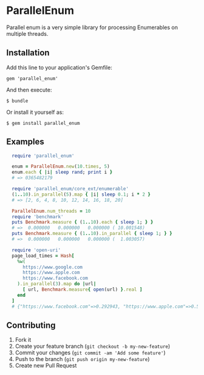 # ParallelEnum

Parallel enum is a very simple library for processing Enumerables on multiple threads.

## Installation

Add this line to your application's Gemfile:

    gem 'parallel_enum'

And then execute:

    $ bundle

Or install it yourself as:

    $ gem install parallel_enum

## Examples

```ruby
  require 'parallel_enum'

  enum = ParallelEnum.new(10.times, 5)
  enum.each { |i| sleep rand; print i }
  # => 0365482179

  require 'parallel_enum/core_ext/enumerable'
  (1..10).in_parallel(5).map { |i| sleep 0.1; i * 2 }
  # => [2, 6, 4, 8, 10, 12, 14, 16, 18, 20]

  ParallelEnum.num_threads = 10
  require 'benchmark'
  puts Benchmark.measure { (1..10).each { sleep 1; } }
  # =>  0.000000   0.000000   0.000000 ( 10.001548)
  puts Benchmark.measure { (1..10).in_parallel { sleep 1; } }
  # =>  0.000000   0.000000   0.000000 (  1.003057)

  require 'open-uri'
  page_load_times = Hash[
    %w(
      https://www.google.com
      https://www.apple.com
      https://www.facebook.com
    ).in_parallel(3).map do |url|
      [ url, Benchmark.measure{ open(url) }.real ]
    end
  ]
  # {"https://www.facebook.com"=>0.292943, "https://www.apple.com"=>0.514032, "https://www.google.com"=>0.582862}

```


## Contributing

1. Fork it
2. Create your feature branch (`git checkout -b my-new-feature`)
3. Commit your changes (`git commit -am 'Add some feature'`)
4. Push to the branch (`git push origin my-new-feature`)
5. Create new Pull Request
